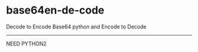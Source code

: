 # base64en-de-code
Decode to Encode Base64 python
and Encode to Decode 
__________________
NEED PYTHON2
